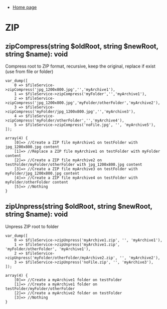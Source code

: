 - [Home page](/wiki)
# ZIP

## zipCompress(string $oldRoot, string $newRoot, string $name): void
Compress root to ZIP format, recursive, keep the original, replace if exist (use from file or folder)
```
var_dump([
    0 => $fileService->zipCompress('jpg_1200x800.jpg','','myArchive1'),
    1 => $fileService->zipCompress('myFolder','','myArchive1'),
    2 => $fileService->zipCompress('jpg_1200x800.jpg','myFolder/otherFolder','myArchive2'),
    3 => $fileService->zipCompress('myFolder/jpg_1200x800.jpg','','myArchive3'),
    4 => $fileService->zipCompress('myFolder/otherFolder','','myArchive4'),
    5 => $fileService->zipCompress('noFile.jpg', '', 'myArchive5'),
]);

array(4) {
    [0]=> //Create a ZIP file myArchive1 on testFolder with jpg_1200x800.jpg content
    [1]=> //Replace a ZIP file myArchive1 on testFolder with myFolder content
    [2]=> //Create a ZIP file myArchive2 on testFolder/myFolder/otherFolder with jpg_1200x800.jpg content
    [3]=> //Create a ZIP file myArchive3 on testFolder with myFolder/jpg_1200x800.jpg content
    [4]=> //Create a ZIP file myArchive4 on testFolder with myFolder/otherFolder content
    [5]=> //Nothing
}
```

## zipUnpress(string $oldRoot, string $newRoot, string $name): void
Unpress ZIP root to folder
```
var_dump([
    0 => $fileService->zipUnpress('myArchive1.zip', '', 'myArchive1'),
    1 => $fileService->zipUnpress('myArchive1.zip', 'myFolder/otherFolder', 'myArchive1'),
    2 => $fileService->zipUnpress('myFolder/otherFolder/myArchive2.zip', '', 'myArchive2'),
    3 => $fileService->zipUnpress('noFile.zip', '', 'myArchive3'),
]);

array(4) {
    [0]=> //Create a myArchive1 folder on testFolder
    [1]=> //Create a myArchive1 folder on testFolder/myFolder/otherFolder
    [2]=> //Create a myArchive2 folder on testFolder
    [3]=> //Nothing
}
```